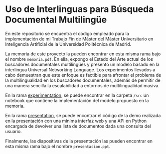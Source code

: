 # Uso de Interlinguas para Búsqueda Documental Multilingüe

En este repositorio se encuentra el código empleado para la implementación de mi Trabajo Fin de Máster del Máster Universitario en Inteligencia Artificial de la Universidad Politécnica de Madrid.

La memoria de este proyecto la pueden encontrar en esta misma rama bajo el nombre ``memoria.pdf``. En ella, expongo el Estado del Arte actual de los buscadores documentales multilingües y presento un modelo basado en la interlingua Universal Networking Language. Los experimentos llevados a cabo demuestran que este enfoque es factible para afrontar el problema de la multilingualidad en los buscadores documentales, además de permitir de una manera sencilla la escalabilidad a entornos de multilingualidad masiva.

En la rama [experimentation](https://github.com/themrcesi/tfm/tree/experimentation), se puede encontrar en la carpeta ``/src`` un notebook que contiene la implementación del modelo propuesto en la memoria.

En la rama [presentation](), se puede encontrar el código de la demo realizada en la presentación con una mínima interfaz web y una API en Python encargada de devolver una lista de documentos dada una consulta del usuario.

Finalmente, las diapositivas de la presentación las pueden encontrar en esta misma rama bajo el nombre ``presentacion.ppt``.
